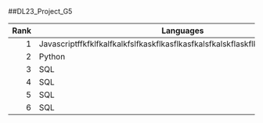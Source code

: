 ##DL23_Project_G5

| Rank | Languages |
|-----:|-----------|
|     1| Javascriptffkfklfkalfkalkfslfkaskflkasflkasfkalsfkalskflaskflkasflkasfkalkflaskfk|
|     2| Python    |
|     3| SQL       |
|     4| SQL       |
|     5| SQL       |
|     6| SQL       |
